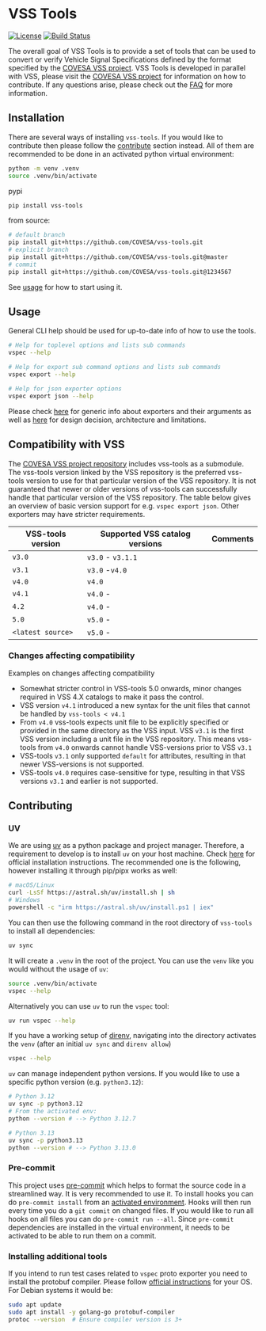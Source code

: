 # VSS Tools

[![License](https://img.shields.io/badge/License-MPL%202.0-blue.svg)](https://opensource.org/licenses/MPL-2.0)
[![Build Status](https://github.com/COVESA/vss-tools/actions/workflows/buildcheck.yml/badge.svg)](https://github.com/COVESA/vss-tools/actions/workflows/buildcheck.yml?query=branch%3Amaster)

The overall goal of VSS Tools is to provide a set of tools that can be used to convert or verify Vehicle Signal Specifications defined by the format specified by the [COVESA VSS project](https://github.com/COVESA/vehicle_signal_specification).
VSS Tools is developed in parallel with VSS, please visit the [COVESA VSS project](https://github.com/COVESA/vehicle_signal_specification) for information on how to contribute.
If any questions arise, please check out the [FAQ](FAQ.md) for more information.

## Installation

There are several ways of installing `vss-tools`.
If you would like to contribute then please follow the [contribute](#contributing) section instead.
All of them are recommended to be done in an activated python virtual environment:

```bash
python -m venv .venv
source .venv/bin/activate
```

pypi

```bash
pip install vss-tools
```

from source:

```bash
# default branch
pip install git+https://github.com/COVESA/vss-tools.git
# explicit branch
pip install git+https://github.com/COVESA/vss-tools.git@master
# commit
pip install git+https://github.com/COVESA/vss-tools.git@1234567
```

See [usage](#usage) for how to start using it.

## Usage

General CLI help should be used for up-to-date info of how to use the tools.

```bash
# Help for toplevel options and lists sub commands
vspec --help

# Help for export sub command options and lists sub commands
vspec export --help

# Help for json exporter options
vspec export json --help
```

Please check [here](./docs/vspec.md) for generic info about exporters and their arguments
as well as [here](./docs/vspec_arch.md) for design decision, architecture and limitations.

## Compatibility with VSS

The [COVESA VSS project repository](https://github.com/COVESA/vehicle_signal_specification) includes vss-tools as a submodule.
The vss-tools version linked by the VSS repository is the preferred vss-tools version to use for that particular version of the VSS repository.
It is not guaranteed that newer or older versions of vss-tools can successfully handle that particular version of the VSS repository.
The table below gives an overview of basic version support for e.g. `vspec export json`.
Other exporters may have stricter requirements.

| VSS-tools version | Supported VSS catalog versions | Comments |
| ----------------- | ------------------------------ | -------- |
| `v3.0`            | `v3.0` - `v3.1.1`              |
| `v3.1`            | `v3.0` -`v4.0`                 |
| `v4.0`            | `v4.0`                         |
| `v4.1`            | `v4.0` -                       |
| `4.2`             | `v4.0` -                       |
| `5.0`             | `v5.0` -                       |
| `<latest source>` | `v5.0` -                       |

### Changes affecting compatibility

Examples on changes affecting compatibility

- Somewhat stricter control in VSS-tools 5.0 onwards,
  minor changes required in VSS 4.X catalogs to make it pass the control.
- VSS version `v4.1` introduced a new syntax for the unit files that cannot be handled by `vss-tools < v4.1`
- From `v4.0` vss-tools expects unit file to be explicitly specified or provided in the same directory as the VSS input.
  VSS `v3.1` is the first VSS version including a unit file in the VSS repository.
  This means vss-tools from `v4.0` onwards cannot handle VSS-versions prior to VSS `v3.1`
- VSS-tools `v3.1` only supported `default` for attributes, resulting in that newer VSS-versions is not supported.
- VSS-tools `v4.0` requires case-sensitive for type, resulting in that VSS versions `v3.1` and earlier is not supported.

## Contributing

### UV

We are using [uv](https://docs.astral.sh/uv/) as a python package and project manager.
Therefore, a requirement to develop is to install `uv` on your host machine.
Check [here](https://docs.astral.sh/uv/#getting-started) for official installation instructions. The recommended one is the following, however installing it through pip/pipx works as well:

```bash
# macOS/Linux
curl -LsSf https://astral.sh/uv/install.sh | sh
# Windows
powershell -c "irm https://astral.sh/uv/install.ps1 | iex"
```

You can then use the following command in the root directory of `vss-tools` to install all dependencies:

```bash
uv sync
```

It will create a `.venv` in the root of the project.
You can use the `venv` like you would without the usage of `uv`:

```bash
source .venv/bin/activate
vspec --help
```

Alternatively you can use `uv` to run the `vspec` tool:

```bash
uv run vspec --help
```

If you have a working setup of [direnv](https://direnv.net/), navigating into the directory
activates the `venv` (after an initial `uv sync` and `direnv allow`)

```bash
vspec --help
```

`uv` can manage independent python versions.
If you would like to use a specific python version (e.g. `python3.12`):

```bash
# Python 3.12
uv sync -p python3.12
# From the activated env:
python --version # --> Python 3.12.7

# Python 3.13
uv sync -p python3.13
python --version # --> Python 3.13.0
```

### Pre-commit

This project uses [pre-commit](https://pre-commit.com/) which helps to format the source code in a streamlined way.
It is very recommended to use it.
To install hooks you can do `pre-commit install` from an [activated environment](#uv).
Hooks will then run every time you do a `git commit` on changed files.
If you would like to run all hooks on all files you can do `pre-commit run --all`.
Since `pre-commit` dependencies are installed in the virtual environment, it needs
to be activated to be able to run them on a commit.

### Installing additional tools

If you intend to run test cases related to `vspec` proto exporter you need to install the protobuf compiler.
Please follow [official instructions](https://github.com/protocolbuffers/protobuf) for your OS. For Debian systems it would be:

```bash
sudo apt update
sudo apt install -y golang-go protobuf-compiler
protoc --version  # Ensure compiler version is 3+
```
